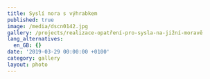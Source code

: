 ```yaml
---
title: Syslí nora s výhrabkem
published: true
image: /media/dscn0142.jpg
gallery: /projects/realizace-opatření-pro-sysla-na-jižní-moravě
lang_alternatives:
  en_GB: {}
date: '2019-03-29 00:00:00 +0100'
category: gallery
layout: photo
---
```


